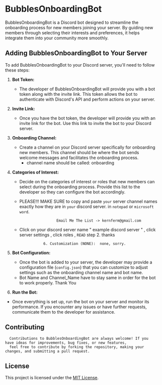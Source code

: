 # BubblesOnboardingBot

BubblesOnboardingBot is a Discord bot designed to streamline the onboarding process for new members joining your server. By guiding new members through selecting their interests and preferences, it helps integrate them into your community more smoothly.

## Adding BubblesOnboardingBot to Your Server

To add BubblesOnboardingBot to your Discord server, you'll need to follow these steps:

1. **Bot Token:**
   - The developer of BubblesOnboardingBot will provide you with a bot token along with the invite link. This token allows the bot to authenticate with Discord's API and perform actions on your server.

2. **Invite Link:**
   - Once you have the bot token, the developer will provide you with an invite link for the bot. Use this link to invite the bot to your Discord server.

3. **Onboarding Channel:**
   - Create a channel on your Discord server specifically for onboarding new members. This channel should be where the bot sends welcome messages and facilitates the onboarding process.
     - channel name should be called:  onboarding

4. **Categories of Interest:**
   - Decide on the categories of interest or roles that new members can select during the onboarding process. Provide this list to the developer so they can configure the bot accordingly.

   - PLEASE!!! MAKE SURE to copy and paste `your` server channel names exactly how they are in `your` discord server. in `notepad` or `microsoft word`.

                          Email Me The List -> kernferm@gmail.com
                    
    
   - Click on your discord server name " example discord server " , click server settings , click roles , `READ` step 2. thanks

                    6. Customization (NONE):  none, sorry. 
  

7. **Bot Configuration:**
   - Once the bot is added to your server, the developer may provide a configuration file (`config.json`) that you can customize to adjust settings such as the onboarding channel name and bot name.
   - Bot Name and Channel_Name have to stay same in order for the bot to work properly. Thank You

8. **Run the Bot:**
  - Once everything is set up, run the bot on your server and monitor its performance. If you encounter any issues or have further requests, communicate them to the developer for assistance.

## Contributing

      Contributions to BubblesOnboardingBot are always welcome! If you have ideas for improvements, bug fixes, or new features, 
      feel free to contribute by forking the repository, making your changes, and submitting a pull request.

## License

This project is licensed under the [MIT License](LICENSE).

